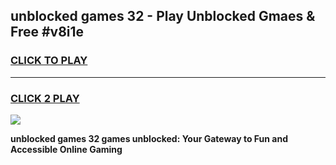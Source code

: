 
## unblocked games 32 - Play Unblocked Gmaes & Free #v8i1e
<h3>
<a href="https://premium.freeplayer.one?title=unblocked_games_32&ref=01M">CLICK TO PLAY</a></h3>
<hr>

<h3>
<a href="https://premium.freeplayer.one?title=unblocked_games_32&ref=01M">CLICK 2 PLAY</a>
  
</h3>

<a href="https://premium.freeplayer.one?title=unblocked_games_32&ref=01M"><img src="https://clearcache.store/games.png"></a>


**unblocked games 32 games unblocked: Your Gateway to Fun and Accessible Online Gaming**
